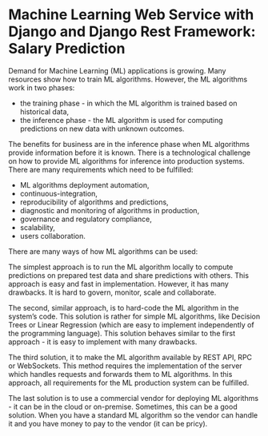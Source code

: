 # Machine Learning Web Service with Django and Django Rest Framework: Salary Prediction

Demand for Machine Learning (ML) applications is growing. Many resources show how to train ML algorithms. However, the ML algorithms work in two phases:

- the training phase - in which the ML algorithm is trained based on historical data,
- the inference phase - the ML algorithm is used for computing predictions on new data with unknown outcomes.

The benefits for business are in the inference phase when ML algorithms provide information before it is known. There is a technological challenge on how to provide ML algorithms for inference into production systems. There are many requirements which need to be fulfilled:

- ML algorithms deployment automation,
- continuous-integration,
- reproducibility of algorithms and predictions,
- diagnostic and monitoring of algorithms in production,
- governance and regulatory compliance,
- scalability,
- users collaboration.

There are many ways of how ML algorithms can be used:

The simplest approach is to run the ML algorithm locally to compute predictions on prepared test data and share predictions with others. This approach is easy and fast in implementation. However, it has many drawbacks. It is hard to govern, monitor, scale and collaborate.

The second, similar approach, is to hard-code the ML algorithm in the system’s code. This solution is rather for simple ML algorithms, like Decision Trees or Linear Regression (which are easy to implement independently of the programming language). This solution behaves similar to the first approach - it is easy to implement with many drawbacks.

The third solution, it to make the ML algorithm available by REST API, RPC or WebSockets. This method requires the implementation of the server which handles requests and forwards them to ML algorithms. In this approach, all requirements for the ML production system can be fulfilled.

The last solution is to use a commercial vendor for deploying ML algorithms - it can be in the cloud or on-premise. Sometimes, this can be a good solution. When you have a standard ML algorithm so the vendor can handle it and you have money to pay to the vendor (it can be pricy).
